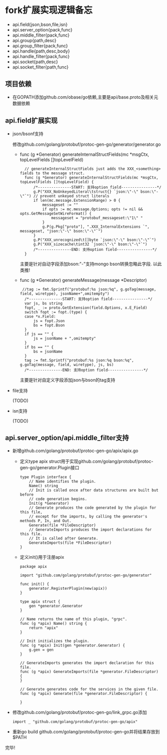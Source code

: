 # fork扩展实现逻辑备忘

- api.field{json,bson,file,isn}
- api.server_option{pack,func}
- api.middle_filter{pack,func}
- api.group{path,desc}
- api.group_filter{pack,func}
- api.handle{path,desc,body}
- api.handle_filter{pack,func}
- api.socket{path,desc}
- api.socket_filter{path,func}

## 项目依赖
- 在GOPATH添加github.com/obase/go依赖,主要是api/base.proto及相关元数据依赖

## api.field扩展实现
- json/bsonf支持
    
    修改github.com/golang/protobuf/protoc-gen-go/generator/generator.go
    - func (g *Generator) generateInternalStructFields(mc *msgCtx, topLevelFields []topLevelField)
      ```
        // generateInternalStructFields just adds the XXX_<something> fields to the message struct.
        func (g *Generator) generateInternalStructFields(mc *msgCtx, topLevelFields []topLevelField) {
        	/*---------------START: 支持option field----------------*/
        	g.P("XXX_NoUnkeyedLiteral\tstruct{} `json:\"-\" bson:\"-\"`") // prevent unkeyed struct literals
        	if len(mc.message.ExtensionRange) > 0 {
        		messageset := ""
        		if opts := mc.message.Options; opts != nil && opts.GetMessageSetWireFormat() {
        			messageset = "protobuf_messageset:\"1\" "
        		}
        		g.P(g.Pkg["proto"], ".XXX_InternalExtensions `", messageset, "json:\"-\" bson:\"-\"`")
        	}
        	g.P("XXX_unrecognized\t[]byte `json:\"-\" bson:\"-\"`")
        	g.P("XXX_sizecache\tint32 `json:\"-\" bson:\"-\"`")
        	/*---------------END: 支持option field----------------*/
        }
      ```
      主要是针对自动字段添加bson:"-"支持mongo bson转换忽略此字段. 以此类推!

    - func (g *Generator) generateMessage(message *Descriptor) 
      ```
       //tag := fmt.Sprintf("protobuf:%s json:%q", g.goTag(message, field, wiretype), jsonName+",omitempty")
		/*---------------START: 支持option field----------------*/
		var js, bs string
		fopt, _ := proto.GetExtension(field.Options, x.E_Field)
		switch fopt := fopt.(type) {
		case *x.Field:
			js = fopt.Json
			bs = fopt.Bson
		}
		if js == "" {
			js = jsonName + ",omitempty"
		}
		if bs == "" {
			bs = jsonName
		}
		tag := fmt.Sprintf("protobuf:%s json:%q bson:%q", g.goTag(message, field, wiretype), js, bs)
		/*---------------END: 支持option field----------------*/
      ```
      主要是针对自定义字段添加json与bson的tag支持
      
- file支持

    (TODO)
    
- isn支持

    (TODO)
    
## api.server_option/api.middle_filter支持
    
- 新增github.com/golang/protobuf/protoc-gen-go/apix/apix.go
    - 定义type apix struct用于实现github.com/golang/protobuf/protoc-gen-go/generator.Plugin接口
        ```
        type Plugin interface {
            // Name identifies the plugin.
            Name() string
            // Init is called once after data structures are built but before
            // code generation begins.
            Init(g *Generator)
            // Generate produces the code generated by the plugin for this file,
            // except for the imports, by calling the generator's methods P, In, and Out.
            Generate(file *FileDescriptor)
            // GenerateImports produces the import declarations for this file.
            // It is called after Generate.
            GenerateImports(file *FileDescriptor)
        }
        ```
    - 定义init()用于注册apix
        ```
        package apix
        
        import "github.com/golang/protobuf/protoc-gen-go/generator"
        
        func init() {
        	generator.RegisterPlugin(new(apix))
        }
        
        type apix struct {
        	gen *generator.Generator
        }
        
        // Name returns the name of this plugin, "grpc".
        func (g *apix) Name() string {
        	return "apix"
        }
        
        // Init initializes the plugin.
        func (g *apix) Init(gen *generator.Generator) {
        	g.gen = gen
        }
        
        // GenerateImports generates the import declaration for this file.
        func (g *apix) GenerateImports(file *generator.FileDescriptor) {
        }
        
        // Generate generates code for the services in the given file.
        func (g *apix) Generate(file *generator.FileDescriptor) {
        	
        }
        ```
 - 修改github.com/golang/protobuf/protoc-gen-go/link_grpc.go添加
    ```
    import _ "github.com/golang/protobuf/protoc-gen-go/apix"
    ```
 
 - 重新go build github.com/golang/protobuf/protoc-gen-go并将结果存放到$PATH
 
 完毕!